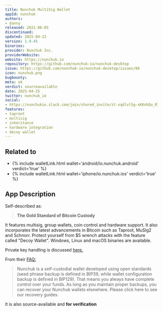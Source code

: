 ```yaml
---
title: Nunchuk MultiSig Wallet
appId: nunchuk
authors:
- danny
released: 2021-06-03
discontinued: 
updated: 2025-04-22
version: 1.9.45
binaries: 
provider: Nunchuk Inc.
providerWebsite: 
website: https://nunchuk.io
repository: https://github.com/nunchuk-io/nunchuk-desktop
issue: https://github.com/nunchuk-io/nunchuk-desktop/issues/86
icon: nunchuk.png
bugbounty: 
meta: ok
verdict: sourceavailable
date: 2025-04-25
twitter: nunchuk_io
social:
- https://nunchukio.slack.com/join/shared_invite/zt-xqdlvl5g-xKKohQu_R7IUo7_np8rVaw#/shared-invite/email 
features: 
- taproot
- multisig
- inheritance
- hardware integration
- decoy wallet
---
```


## Related to

- {% include walletLink.html wallet='android/io.nunchuk.android' verdict='true' %}
- {% include walletLink.html wallet='iphone/io.nunchuk.ios' verdict='true' %}

## App Description

Self-described as:

> **The Gold Standard of Bitcoin Custody**

It features multisig, group wallets, coin control and hardware support. It also incorporates the latest advancements in Bitcoin such as Taproot, MuSig2 and Schnorr. Protect yourself from $5 wrench attacks with the feature called "Decoy Wallet". Windows, Linux and macOS binaries are available.

Private key handling is discussed [here.](https://resources.nunchuk.io/getting-started/createsoftwarekey/)

From their [FAQ:](https://resources.nunchuk.io/faq/)

> Nunchuk is a self-custodial wallet developed using open standards (seed phrase backup is defined in BIP39, while wallet configuration backup is defined in BIP129). That means you always have complete control over your funds. As long as you maintain proper backups, you can recover your Nunchuk wallets elsewhere. Please click here to see our recovery guides.

It is also source-available and **for verification**